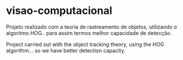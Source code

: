 # visao-computacional
Projeto realizado com a teoria de rastreamento de objetos, utilizando o algoritmo HOG.. para assim termos melhor capacidade de detecção.

Project carried out with the object tracking theory, using the HOG algorithm... so we have better detection capacity.
